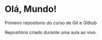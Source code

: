 # Olá, Mundo!
 Primeiro repositorio do curso de Git e Github

Repositório criado durante uma aula ao vivo.
